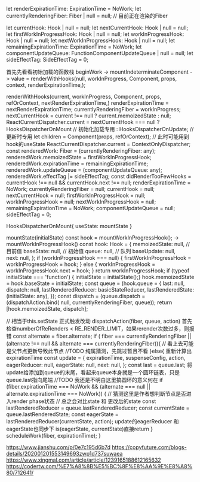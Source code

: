 let renderExpirationTime: ExpirationTime = NoWork;
let currentlyRenderingFiber: Fiber | null = null; // 目前正在渲染的Fiber

let currentHook: Hook | null = null;
let nextCurrentHook: Hook | null = null;
let firstWorkInProgressHook: Hook | null = null;
let workInProgressHook: Hook | null = null;
let nextWorkInProgressHook: Hook | null = null;
let remainingExpirationTime: ExpirationTime = NoWork;
let componentUpdateQueue: FunctionComponentUpdateQueue | null = null;
let sideEffectTag: SideEffectTag = 0;


首先先看看初始加载的函数栈
beginWork -> mountIndeterminateComponent
-> value = renderWithHooks(null, workInProgress, Component, props, context, renderExpirationTime,);

renderWithHooks(current, workInProgress, Component, props, refOrContext, nextRenderExpirationTime,)
  renderExpirationTime = nextRenderExpirationTime;
  currentlyRenderingFiber = workInProgress;
  nextCurrentHook = current !== null ? current.memoizedState : null;
  ReactCurrentDispatcher.current =
      nextCurrentHook === null
        ? HooksDispatcherOnMount // 初始化加载专用
        : HooksDispatcherOnUpdate; // 更新时专用
  let children = Component(props, refOrContext); // 此时可能用到hook的useState
  ReactCurrentDispatcher.current = ContextOnlyDispatcher;
  const renderedWork: Fiber = (currentlyRenderingFiber: any);
  renderedWork.memoizedState = firstWorkInProgressHook;
  renderedWork.expirationTime = remainingExpirationTime;
  renderedWork.updateQueue = (componentUpdateQueue: any);
  renderedWork.effectTag |= sideEffectTag;
  const didRenderTooFewHooks =
  currentHook !== null && currentHook.next !== null;
  renderExpirationTime = NoWork;
  currentlyRenderingFiber = null;
  currentHook = null;
  nextCurrentHook = null;
  firstWorkInProgressHook = null;
  workInProgressHook = null;
  nextWorkInProgressHook = null;
  remainingExpirationTime = NoWork;
  componentUpdateQueue = null;
  sideEffectTag = 0;



  

HooksDispatcherOnMount{
  useState: mountState
}

mountState(initialState)
  const hook = mountWorkInProgressHook();
    -> mountWorkInProgressHook()
      const hook: Hook = {
        memoizedState: null,  // 目前值
        baseState: null,      // 初始值
        queue: null,          // 队列
        baseUpdate: null,     
        next: null,
      };
      if (workInProgressHook === null) {
        firstWorkInProgressHook = workInProgressHook = hook;
      } else {
        workInProgressHook = workInProgressHook.next = hook;
      }
      return workInProgressHook;
  if (typeof initialState === 'function') { initialState = initialState();}
  hook.memoizedState = hook.baseState = initialState;
  const queue = (hook.queue = {
    last: null,
    dispatch: null,
    lastRenderedReducer: basicStateReducer,
    lastRenderedState: (initialState: any),
  });
  const dispatch = (queue.dispatch = (dispatchAction.bind( null, currentlyRenderingFiber, queue));
  return [hook.memoizedState, dispatch];

// 相当于this.setState 正式触发改动
dispatchAction(fiber, queue, action)
  首先检查numberOfReRenders < RE_RENDER_LIMIT，如果rerender次数过多，则报错
  const alternate = fiber.alternate;
  if ( fiber === currentlyRenderingFiber || (alternate !== null && alternate === currentlyRenderingFiber)){
    // 看上去可能是父节点更新导致此节点
    //TODO 纯属猜测，先跳过暂且不看
  }else{
    重新计算出expirationTime
    const update = {
      expirationTime,
      suspenseConfig,
      action,
      eagerReducer: null,
      eagerState: null,
      next: null,
    };
    const last = queue.last;
    将update给添加到queue的末尾，看起来queue本身就是一个圆环链表，只是queue.last指向尾端 //TODO 我还是不明白这里搞圆环的意义何在
    if (fiber.expirationTime === NoWork && (alternate === null || alternate.expirationTime === NoWork)) {
      // 猜测这里是作者想判断节点是否进入render phase状态
      // 总之会对比state 和 更改后的state
      const lastRenderedReducer = queue.lastRenderedReducer;
      const currentState = queue.lastRenderedState;
      const eagerState = lastRenderedReducer(currentState, action);
      update的eagerReducer 和 eagerState也同步下
      is(eagerState, currentState)直接return
    }
    scheduleWork(fiber, expirationTime);
  }






https://www.jianshu.com/p/0e7c195d6b7d
https://copyfuture.com/blogs-details/202001201553149693zwp1d737suwaea
https://www.xingmal.com/article/article/1239165188612165632
https://codertw.com/%E7%A8%8B%E5%BC%8F%E8%AA%9E%E8%A8%80/712641/

